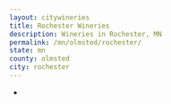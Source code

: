```yaml
---
layout: citywineries
title: Rochester Wineries
description: Wineries in Rochester, MN
permalink: /mn/olmsted/rochester/
state: mn
county: olmsted
city: rochester
---
```

-
